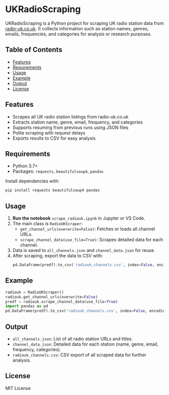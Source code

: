 # UKRadioScraping

UKRadioScraping is a Python project for scraping UK radio station data from [radio-uk.co.uk](https://www.radio-uk.co.uk). It collects information such as station names, genres, emails, frequencies, and categories for analysis or research purposes.

## Table of Contents
- [Features](#features)
- [Requirements](#requirements)
- [Usage](#usage)
- [Example](#example)
- [Output](#output)
- [License](#license)

## Features
- Scrapes all UK radio station listings from radio-uk.co.uk
- Extracts station name, genre, email, frequency, and categories
- Supports resuming from previous runs using JSON files
- Polite scraping with request delays
- Exports results to CSV for easy analysis

## Requirements
- Python 3.7+
- Packages: `requests`, `beautifulsoup4`, `pandas`

Install dependencies with:
```powershell
pip install requests beautifulsoup4 pandas
```

## Usage
1. **Run the notebook** `scrape_radiouk.ipynb` in Jupyter or VS Code.
2. The main class is `RadioUKScraper`:
   - `get_channel_urls(overwrite=False)`: Fetches or loads all channel URLs.
   - `scrape_channel_data(use_file=True)`: Scrapes detailed data for each channel.
3. Data is saved to `all_channels.json` and `channel_data.json` for reuse.
4. After scraping, export the data to CSV with:
   ```python
   pd.DataFrame(predf).to_csv('radiouk_channels.csv', index=False, encoding='utf-8-sig')
   ```

## Example
```python
radiouk = RadioUKScraper()
radiouk.get_channel_urls(overwrite=False)
predf = radiouk.scrape_channel_data(use_file=True)
import pandas as pd
pd.DataFrame(predf).to_csv('radiouk_channels.csv', index=False, encoding='utf-8-sig')
```

## Output
- `all_channels.json`: List of all radio station URLs and titles.
- `channel_data.json`: Detailed data for each station (name, genre, email, frequency, categories).
- `radiouk_channels.csv`: CSV export of all scraped data for further analysis.

## License
MIT License
